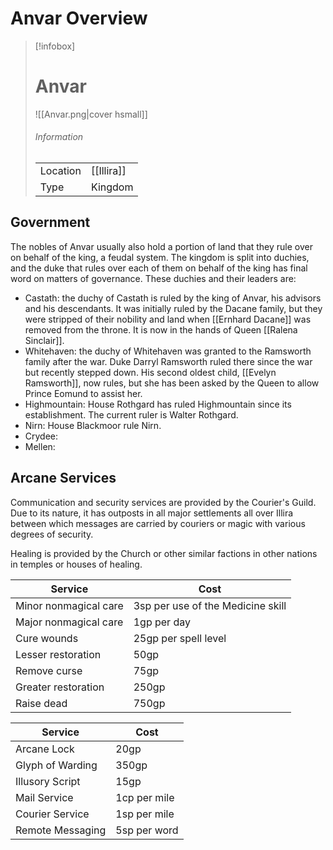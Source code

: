 # Anvar Overview
> [!infobox]
> # Anvar
> ![[Anvar.png|cover hsmall]]
> ###### Information
> | | |
> |---|---|
> | Location | [[Illira]] |
> | Type | Kingdom |
## Government

The nobles of Anvar usually also hold a portion of land that they rule over on behalf of the king, a feudal system. The kingdom is split into duchies, and the duke that rules over each of them on behalf of the king has final word on matters of governance. These duchies and their leaders are:


* Castath: the duchy of Castath is ruled by the king of Anvar, his advisors and his descendants. It was initially ruled by the Dacane family, but they were stripped of their nobility and land when [[Ernhard Dacane]] was removed from the throne. It is now in the hands of Queen [[Ralena Sinclair]].
* Whitehaven: the duchy of Whitehaven was granted to the Ramsworth family after the war. Duke Darryl Ramsworth ruled there since the war but recently stepped down. His second oldest child, [[Evelyn Ramsworth]], now rules, but she has been asked by the Queen to allow Prince Eomund to assist her.
* Highmountain: House Rothgard has ruled Highmountain since its establishment. The current ruler is Walter Rothgard.
* Nirn: House Blackmoor rule Nirn.
* Crydee:
* Mellen:


## Arcane Services

Communication and security services are provided by the Courier's Guild. Due to its nature, it has outposts in all major settlements all over Illira between which messages are carried by couriers or magic with various degrees of security.

Healing is provided by the Church or other similar factions in other nations in temples or houses of healing.

| **Service**           | **Cost**                          |
|-----------------------|-----------------------------------|
| Minor nonmagical care | 3sp per use of the Medicine skill |
| Major nonmagical care | 1gp per day                       |
| Cure wounds           | 25gp per spell level              |
| Lesser restoration    | 50gp                              |
| Remove curse          | 75gp                              |
| Greater restoration   | 250gp                             |
| Raise dead            | 750gp                             |

| **Service**      | **Cost**     |
| ---------------- | ------------ |
| Arcane Lock      | 20gp         |
| Glyph of Warding | 350gp        |
| Illusory Script  | 15gp         |
| Mail Service     | 1cp per mile |
| Courier Service  | 1sp per mile |
| Remote Messaging | 5sp per word |